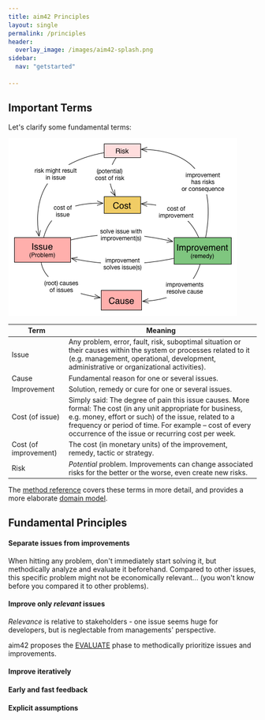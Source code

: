 ```yaml
---
title: aim42 Principles
layout: single
permalink: /principles
header:
  overlay_image: /images/aim42-splash.png
sidebar:
  nav: "getstarted"

---
```


## Important Terms
Let's clarify some fundamental terms:

![aim42 Domain Model](/images/aim42-concept-map.png)

| Term   | Meaning |
|--------|---------|
|Issue | Any problem, error, fault, risk, suboptimal situation or their causes within the system or processes related to it (e.g. management, operational, development, administrative or organizational activities). |
|Cause | Fundamental reason for one or several issues. |
|Improvement | Solution, remedy or cure for one or several issues.|
|Cost (of issue) | Simply said: The degree of pain this issue causes. More formal: The cost (in any unit appropriate for business, e.g. money, effort or such) of the issue, related to a frequency or period of time. For example – cost of every occurrence of the issue or recurring cost per week.|
|Cost (of improvement) | The cost (in monetary units) of the improvement, remedy, tactic or strategy.|
|Risk | _Potential_ problem. Improvements can change associated risks for the better or the worse, even create new risks.

The [method reference](http://aim42.github.io/#_common_terminology) covers these terms in more detail, and provides a more elaborate [domain model](http://aim42.github.io/#Domain-Model).

## Fundamental Principles

#### Separate issues from improvements
When hitting any problem, don't immediately start solving it, but methodically analyze and evaluate it beforehand. Compared to other issues, this specific problem might not be economically relevant... (you won't know before you compared it to other problems).

#### Improve only _relevant_ issues
_Relevance_ is relative to stakeholders - one issue seems huge for developers, but is neglectable from managements' perspective.

aim42 proposes the [EVALUATE](http://aim42.github.io/#Evaluate) phase to methodically prioritize issues and improvements.

#### Improve iteratively

#### Early and fast feedback

#### Explicit assumptions
